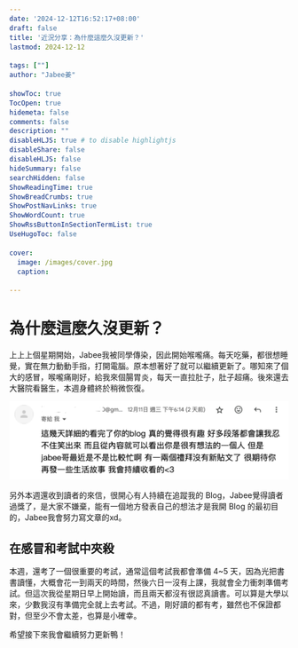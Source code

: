 ```yaml
---
date: '2024-12-12T16:52:17+08:00'
draft: false
title: '近況分享：為什麼這麼久沒更新？'
lastmod: 2024-12-12

tags: [""]
author: "Jabee姜"

showToc: true
TocOpen: true
hidemeta: false
comments: false
description: ""
disableHLJS: true # to disable highlightjs
disableShare: false
disableHLJS: false
hideSummary: false
searchHidden: false
ShowReadingTime: true
ShowBreadCrumbs: true
ShowPostNavLinks: true
ShowWordCount: true
ShowRssButtonInSectionTermList: true
UseHugoToc: false

cover:
  image: /images/cover.jpg
  caption: 

---
```


# 為什麼這麼久沒更新？

上上上個星期開始，Jabee我被同學傳染，因此開始喉嚨痛。每天吃藥，都很想睡覺，實在無力動動手指，打開電腦。原本想著好了就可以繼續更新了。哪知來了個大的感冒，喉嚨痛剛好，給我來個腸胃炎，每天一直拉肚子，肚子超痛。後來還去大醫院看醫生，本週身體終於稍微恢復。

![Screenshot 2024-12-13 at 4.39.46 PM](Screenshot.png)

另外本週還收到讀者的來信，很開心有人持續在追蹤我的 Blog，Jabee覺得讀者過獎了，是大家不嫌棄，能有一個地方發表自己的想法才是我開 Blog 的最初目的，Jabee我會努力寫文章的xd。

## 在感冒和考試中夾殺

本週，還考了一個很重要的考試，通常這個考試我都會準備 4~5 天，因為光把書書讀懂，大概會花一到兩天的時間，然後六日一沒有上課，我就會全力衝刺準備考試。但這次我從星期日早上開始讀，而且兩天都沒有很認真讀書。可以算是大學以來，少數我沒有準備完全就上去考試。不過，剛好讀的都有考，雖然也不保證都對，但至少不會太差，也算是小確幸。

希望接下來我會繼續努力更新鴨！


